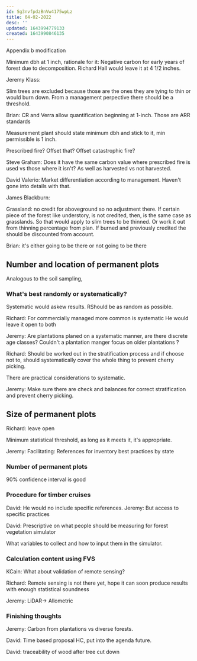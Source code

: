 ```yaml
---
id: Sg3nvfpdzBnVw4175wpLz
title: 04-02-2022
desc: ''
updated: 1643994779133
created: 1643990846135
---
```


Appendix b modification

Minimum dbh at 1 inch, rationale for it:
Negative carbon for early years of forest due to decomposition. Richard Hall would leave it at 4 1/2 inches.

Jeremy Klass:

Slim trees are excluded because those are the ones they are tying to thin or would burn down. From a management perpective there should be a threshold.

Brian: CR and Verra allow quantification beginning at 1-inch.  Those are ARR standards

Measurement plant should state minimum dbh and stick to it, min permissible is 1 inch.

Prescribed fire? Offset that? Offset catastrophic fire?

Steve Graham:
Does it have the same carbon value where prescribed fire is used vs those where it isn't?
As well as harvested vs not harvested.

David Valerio:
Market differentiation according to management. Haven't gone into details with that.

James Blackburn:

Grassland: no credit for aboveground so no adjustment there.
If certain piece of the forest like understory, is not credited, then, is the same case as grasslands. So that would apply to slim trees to be thinned. Or work it out from thinning percentage from plan. If burned and previously credited the should be discounted from account.

Brian: it's either going to be there or not going to be there

## Number and location of permanent plots

Analogous to the soil sampling, 

### What's best randomly or systematically?

Systematic would askew results. RShould be as random as possible.

Richard: 
For commercially managed more common is systematic
He would leave it open to both

Jeremy: 
Are plantations planed on a systematic manner, are there discrete age classes? Couldn't a plantation manger focus on older plantations ?

Richard:
Should be worked out in the stratification process and if choose not to, should systematically cover the whole thing to prevent cherry picking.

There are practical considerations to systematic. 

Jeremy: Make sure there are check and balances for correct stratification and prevent cherry picking.

## Size of permanent plots
Richard:
leave open

Minimum statistical threshold, as long as it meets it, it's appropriate.

Jeremy:
Facilitating: References for inventory best practices by state

### Number of permanent plots

90% confidence interval is good

### Procedure for timber cruises

David:
He would no include specific references.
Jeremy:
But access to specific practices

David: Prescriptive on what people should be measuring for forest vegetation simulator

What variables to collect and how to input them in the simulator.

### Calculation content using FVS

KCain: 
What about validation of remote sensing?

Richard:
Remote sensing is not there yet, hope it can soon produce results with enough statistical soundness

Jeremy: LiDAR-> Allometric


### Finishing thoughts

Jeremy: Carbon from plantations vs diverse forests.

David: Time based proposal HC, put into the agenda future.

David: traceability of wood after tree cut down
